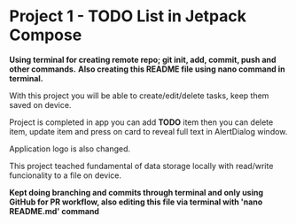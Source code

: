 # Project 1 - TODO List in Jetpack Compose

**Using terminal for creating remote repo; git init, add, commit, push and other commands.**
**Also creating this README file using nano command in terminal.**

With this project you will be able to create/edit/delete tasks, keep them saved on device.

Project is completed in app you can add **TODO** item then you can delete item,
update item and press on card to reveal full text in AlertDialog window.

Application logo is also changed.

This project teached fundamental of data storage locally with read/write
funcionality to a file on device.

**Kept doing branching and commits through terminal and only using GitHub for
PR workflow, also editing this file via terminal with 'nano README.md' command**
